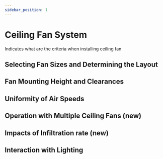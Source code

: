 ```yaml
---
sidebar_position: 1
---
```


# Ceiling Fan System

Indicates what are the criteria when installing ceiling fan 

## Selecting Fan Sizes and Determining the Layout

## Fan Mounting Height and Clearances

## Uniformity of Air Speeds

## Operation with Multiple Ceiling Fans (new)

## Impacts of Infiltration rate (new)

## Interaction with Lighting
